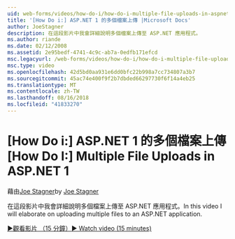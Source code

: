 ```yaml
---
uid: web-forms/videos/how-do-i/how-do-i-multiple-file-uploads-in-aspnet-1
title: '[How Do i:] ASP.NET 1 的多個檔案上傳 |Microsoft Docs'
author: JoeStagner
description: 在這段影片中我會詳細說明多個檔案上傳至 ASP.NET 應用程式。
ms.author: riande
ms.date: 02/12/2008
ms.assetid: 2e95bedf-4741-4c9c-ab7a-0edfb171efcd
msc.legacyurl: /web-forms/videos/how-do-i/how-do-i-multiple-file-uploads-in-aspnet-1
msc.type: video
ms.openlocfilehash: 42d5bd0aa931e6dd0bfc22b998a7cc734807a3b7
ms.sourcegitcommit: 45ac74e400f9f2b7dbded66297730f6f14a4eb25
ms.translationtype: MT
ms.contentlocale: zh-TW
ms.lasthandoff: 08/16/2018
ms.locfileid: "41833270"
---
```

<a name="how-do-i--multiple-file-uploads-in-aspnet-1"></a><span data-ttu-id="dd9f5-103">[How Do i:] ASP.NET 1 的多個檔案上傳</span><span class="sxs-lookup"><span data-stu-id="dd9f5-103">[How Do I:]  Multiple File Uploads in ASP.NET 1</span></span>
====================
<span data-ttu-id="dd9f5-104">藉由[Joe Stagner](https://github.com/JoeStagner)</span><span class="sxs-lookup"><span data-stu-id="dd9f5-104">by [Joe Stagner](https://github.com/JoeStagner)</span></span>

<span data-ttu-id="dd9f5-105">在這段影片中我會詳細說明多個檔案上傳至 ASP.NET 應用程式。</span><span class="sxs-lookup"><span data-stu-id="dd9f5-105">In this video I will elaborate on uploading multiple files to an ASP.NET application.</span></span>

[<span data-ttu-id="dd9f5-106">&#9654;觀看影片 （15 分鐘）</span><span class="sxs-lookup"><span data-stu-id="dd9f5-106">&#9654; Watch video (15 minutes)</span></span>](https://channel9.msdn.com/Blogs/ASP-NET-Site-Videos/how-do-i-multiple-file-uploads-in-aspnet-1)
